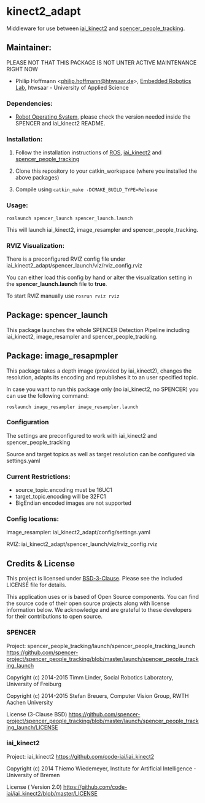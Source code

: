 # kinect2_adapt

Middleware for use between [iai_kinect2](https://github.com/code-iai/iai_kinect2) and [spencer_people_tracking](https://github.com/spencer-project).

## Maintainer:
PLEASE NOT THAT THIS PACKAGE IS NOT UNTER ACTIVE MAINTENANCE RIGHT NOW

- Philip Hoffmann <<philip.hoffmann@htwsaar.de>>, [Embedded Robotics Lab](http://emrolab.htw-saarland.de/), htwsaar - University of Applied Science

### Dependencies:
* [Robot Operating System](http://www.ros.org/), please check the version needed inside the SPENCER and iai_kinect2 README.

### Installation:
1) Follow the installation instructions of [ROS](http://www.ros.org/install/), [iai_kinect2](https://github.com/code-iai/iai_kinect2#install) and [spencer_people_tracking](https://github.com/spencer-project/spencer_people_tracking#installation)

2) Clone this repository to your catkin_workspace (where you installed the above packages)

3) Compile using `catkin_make -DCMAKE_BUILD_TYPE=Release`

### Usage:
`roslaunch spencer_launch spencer_launch.launch`

This will launch iai_kinect2, image_resampler and spencer_people_tracking.

### RVIZ Visualization:
There is a preconfigured RVIZ config file under iai_kinect2_adapt/spencer_launch/viz/rviz_config.rviz

You can either load this config by hand or alter the visualization setting in the **spencer_launch.launch** file to **true**.

To start RVIZ manually use `rosrun rviz rviz`

## Package: spencer_launch
This package launches the whole SPENCER Detection Pipeline including iai_kinect2, image_resampler and spencer_people_tracking.

## Package: image_resapmpler
This package takes a depth image (provided by iai_kinect2), changes the resolution, adapts its encoding and republishes it to an user specified topic.

In case you want to run this package only (no iai_kinect2, no SPENCER) you can use the following command:

`roslaunch image_resampler image_resampler.launch`

### Configuration
The settings are preconfigured to work with iai_kinect2 and spencer_people_tracking

Source and target topics as well as target resolution can be configured via settings.yaml

### Current Restrictions:
* source_topic.encoding must be 16UC1
* target_topic.encoding will be 32FC1
* BigEndian encoded images are not supported

### Config locations:
image_resampler: iai_kinect2_adapt/config/settings.yaml

RVIZ: iai_kinect2_adapt/spencer_launch/viz/rviz_config.rviz

## Credits & License
This project is licensed under [BSD-3-Clause](BSD-3-Clause). Please see the included LICENSE file for details.

This application uses or is based of Open Source components. You can find the source code of their open source projects along with license information below. We acknowledge and are grateful to these developers for their contributions to open source.
   
### SPENCER
Project:  spencer_people_tracking/launch/spencer_people_tracking_launch https://github.com/spencer-project/spencer_people_tracking/blob/master/launch/spencer_people_tracking_launch

Copyright (c) 2014-2015 Timm Linder, Social Robotics Laboratory, University of Freiburg

Copyright (c) 2014-2015 Stefan Breuers, Computer Vision Group, RWTH Aachen University

License (3-Clause BSD) https://github.com/spencer-project/spencer_people_tracking/blob/master/launch/spencer_people_tracking_launch/LICENSE
   
### iai_kinect2
Project:  iai_kinect2 https://github.com/code-iai/iai_kinect2

Copyright (c) 2014 Thiemo Wiedemeyer, Institute for Artificial Intelligence - University of Bremen

License ( Version 2.0) https://github.com/code-iai/iai_kinect2/blob/master/LICENSE
